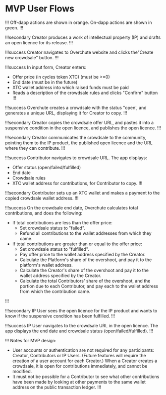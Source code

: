 # MVP User Flows

!!!
Off-dapp actions are shown in orange. On-dapp actions are shown in green.
!!!

!!!secondary
Creator produces a work of intellectual property (IP) and drafts an open licence for its release.
!!!

!!!success
Creator navigates to Overchute website and clicks the"Create new crowdsale" button.
!!!

!!!success In input form, Creator enters:

- Offer price (in cycles token XTC) (must be >=0)
- End date (must be in the future)
- XTC wallet address into which raised funds must be paid
- Reads a description of the crowdsale rules and clicks "Confirm" button
  !!!

!!!success
Overchute creates a crowdsale with the status "open', and generates a unique URL, displaying it for Creator to copy.
!!!

!!!secondary
Creator copies the crowdsale offer URL, and pastes it into a suspensive condition in the open licence, and publishes the open licence.
!!!

!!!secondary
Creator communicates the crowdsale to the community, pointing them to the IP product, the published open licence and the URL where they can contribute.
!!!

!!!success Contributor navigates to crowdsale URL. The app displays:

- Offer status (open/failed/fulfilled)
- End date
- Crowdsale rules
- XTC wallet address for contributions, for Contributor to copy.
  !!!

!!!secondary
Contributor sets up an XTC wallet and makes a payment to the copied crowdsale wallet address.
!!!

!!!success On the crowdsale end date, Overchute calculates total contributions, and does the following:

- If total contributions are less than the offer price:
  - Set crowdsale status to "failed".
  - Refund all contributions to the wallet addresses from which they came.
- If total contributions are greater than or equal to the offer price:
  - Set crowdsale status to "fulfilled".
  - Pay offer price to the wallet address specified by the Creator.
  - Calculate the Platform's share of the overshoot, and pay it to the platform's wallet address.
  - Calculate the Creator's share of the overshoot and pay it to the wallet address specified by the Creator.
  - Calculate the total Contributors' share of the overshoot, and the portion due to each Contributor, and pay each to the wallet address from which the contribution came.

!!!

!!!secondary
IP User sees the open licence for the IP product and wants to know if the suspensive condition has been fulfilled.
!!!

!!!success
IP User navigates to the crowdsale URL in the open licence. The app displays the end date and crowdsale status (open/failed/fulfilled).
!!!

!!! Notes for MVP design:

- User accounts or authentication are not required for any participants: Creator, Contributors or IP Users. (Future features will require the creation of a user account for each Creator.)
  When a Creator creates a crowdsale, it is open for contributions immediately, and cannot be modified.
- It must not be possible for a Contributor to see what other contributions have been made by looking at other payments to the same wallet address on the public transaction ledger.
  !!!
